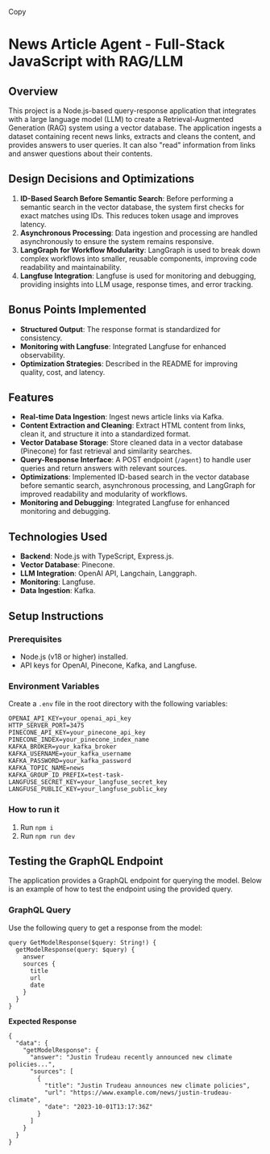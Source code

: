 
Copy
# News Article Agent - Full-Stack JavaScript with RAG/LLM

## Overview

This project is a Node.js-based query-response application that integrates with a large language model (LLM) to create a Retrieval-Augmented Generation (RAG) system using a vector database. The application ingests a dataset containing recent news links, extracts and cleans the content, and provides answers to user queries. It can also "read" information from links and answer questions about their contents.

## Design Decisions and Optimizations

1. **ID-Based Search Before Semantic Search**: Before performing a semantic search in the vector database, the system first checks for exact matches using IDs. This reduces token usage and improves latency.
2. **Asynchronous Processing**: Data ingestion and processing are handled asynchronously to ensure the system remains responsive.
3. **LangGraph for Workflow Modularity**: LangGraph is used to break down complex workflows into smaller, reusable components, improving code readability and maintainability.
4. **Langfuse Integration**: Langfuse is used for monitoring and debugging, providing insights into LLM usage, response times, and error tracking.

## Bonus Points Implemented

- **Structured Output**: The response format is standardized for consistency.
- **Monitoring with Langfuse**: Integrated Langfuse for enhanced observability.
- **Optimization Strategies**: Described in the README for improving quality, cost, and latency.

## Features

- **Real-time Data Ingestion**: Ingest news article links via Kafka.
- **Content Extraction and Cleaning**: Extract HTML content from links, clean it, and structure it into a standardized format.
- **Vector Database Storage**: Store cleaned data in a vector database (Pinecone) for fast retrieval and similarity searches.
- **Query-Response Interface**: A POST endpoint (`/agent`) to handle user queries and return answers with relevant sources.
- **Optimizations**: Implemented ID-based search in the vector database before semantic search, asynchronous processing, and LangGraph for improved readability and modularity of workflows.
- **Monitoring and Debugging**: Integrated Langfuse for enhanced monitoring and debugging.

## Technologies Used

- **Backend**: Node.js with TypeScript, Express.js.
- **Vector Database**: Pinecone.
- **LLM Integration**: OpenAI API, Langchain, Langgraph.
- **Monitoring**: Langfuse.
- **Data Ingestion**: Kafka.

## Setup Instructions

### Prerequisites

- Node.js (v18 or higher) installed.
- API keys for OpenAI, Pinecone, Kafka, and Langfuse.

### Environment Variables

Create a `.env` file in the root directory with the following variables:

```plaintext
OPENAI_API_KEY=your_openai_api_key
HTTP_SERVER_PORT=3475
PINECONE_API_KEY=your_pinecone_api_key
PINECONE_INDEX=your_pinecone_index_name
KAFKA_BROKER=your_kafka_broker
KAFKA_USERNAME=your_kafka_username
KAFKA_PASSWORD=your_kafka_password
KAFKA_TOPIC_NAME=news
KAFKA_GROUP_ID_PREFIX=test-task-
LANGFUSE_SECRET_KEY=your_langfuse_secret_key
LANGFUSE_PUBLIC_KEY=your_langfuse_public_key
```

### How to run it

1. Run ```npm i```
2. Run ```npm run dev```

## Testing the GraphQL Endpoint

The application provides a GraphQL endpoint for querying the model. Below is an example of how to test the endpoint using the provided query.

### GraphQL Query

Use the following query to get a response from the model:

```
query GetModelResponse($query: String!) {
  getModelResponse(query: $query) {
    answer
    sources {
      title
      url
      date
    }
  }
}
```
**Expected Response**

```
{
  "data": {
    "getModelResponse": {
      "answer": "Justin Trudeau recently announced new climate policies...",
      "sources": [
        {
          "title": "Justin Trudeau announces new climate policies",
          "url": "https://www.example.com/news/justin-trudeau-climate",
          "date": "2023-10-01T13:17:36Z"
        }
      ]
    }
  }
}
```

